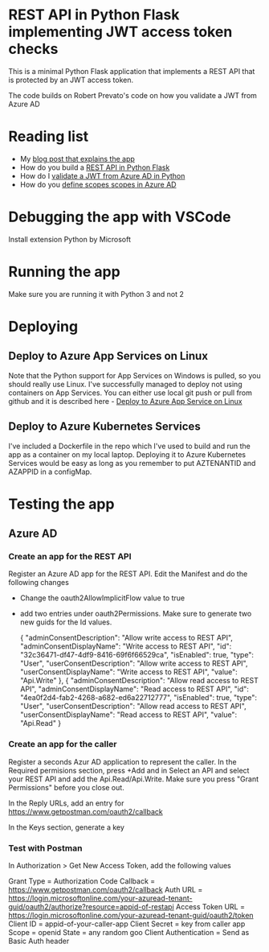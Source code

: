 # REST API in Python Flask implementing JWT access token checks

This is a minimal Python Flask application that implements a REST API that is protected by an JWT access token.

The code builds on Robert Prevato's code on how you validate a JWT from Azure AD

# Reading list

- My [blog post that explains the app](http://www.redbaronofazure.com/?p=7648)
- How do you build a [REST API in Python Flask](http://blog.luisrei.com/articles/flaskrest.html)
- How do I [validate a JWT from Azure AD in Python](https://robertoprevato.github.io/Validating-JWT-Bearer-tokens-from-Azure-AD-in-Python/)
- How do you [define scopes scopes in Azure AD](https://joonasw.net/view/defining-permissions-and-roles-in-aad)

# Debugging the app with VSCode

Install extension Python by Microsoft

# Running the app

Make sure you are running it with Python 3 and not 2

# Deploying

## Deploy to Azure App Services on Linux

Note that the Python support for App Services on Windows is pulled, so you should really use Linux. I've successfully managed to deploy not using containers on App Services. You can either use local git push or pull from github and it is described here - [Deploy to Azure App Service on Linux](https://code.visualstudio.com/docs/python/tutorial-deploy-app-service-on-linux)

## Deploy to Azure Kubernetes Services

I've included a Dockerfile in the repo which I've used to build and run the app as a container on my local laptop. Deploying it to Azure Kubernetes Services would be easy as long as you remember to put AZTENANTID and AZAPPID in a configMap.

# Testing the app

## Azure AD

### Create an app for the REST API
Register an Azure AD app for the REST API. Edit the Manifest and do the following changes
- Change the oauth2AllowImplicitFlow value to true
- add two entries under oauth2Permissions. Make sure to generate two new guids for the Id values.

  {
      "adminConsentDescription": "Allow write access to REST API",
      "adminConsentDisplayName": "Write access to REST API",
      "id": "32c36471-df47-4df9-8416-69f6f66529ca",
      "isEnabled": true,
      "type": "User",
      "userConsentDescription": "Allow write access to REST API",
      "userConsentDisplayName": "Write access to REST API",
      "value": "Api.Write"
    },
    {
      "adminConsentDescription": "Allow read access to REST API",
      "adminConsentDisplayName": "Read access to REST API",
      "id": "4ea0f2d4-fab2-4268-a682-ed6a22712777",
      "isEnabled": true,
      "type": "User",
      "userConsentDescription": "Allow read access to REST API",
      "userConsentDisplayName": "Read access to REST API",
      "value": "Api.Read"
    }

### Create an app for the caller
Register a seconds Azur AD application to represent the caller. In the Required permisions section, press +Add and in Select an API and select your REST API and add the Api.Read/Api.Write.
Make sure you press "Grant Permissions" before you close out.

In the Reply URLs, add an entry for https://www.getpostman.com/oauth2/callback

In the Keys section, generate a key

### Test with Postman

In Authorization > Get New Access Token, add the following values

Grant Type = Authorization Code
Callback = https://www.getpostman.com/oauth2/callback
Auth URL = https://login.microsoftonline.com/your-azuread-tenant-guid/oauth2/authorize?resource=appid-of-restapi
Access Token URL = https://login.microsoftonline.com/your-azuread-tenant-guid/oauth2/token
Client ID = appid-of-your-caller-app
Client Secret = key from caller app
Scope = openid
State = any random goo
Client Authentication = Send as Basic Auth header
